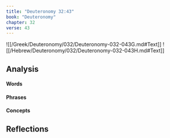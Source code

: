 ```yaml
---
title: "Deuteronomy 32:43"
book: "Deuteronomy"
chapter: 32
verse: 43
---
```

![[/Greek/Deuteronomy/032/Deuteronomy-032-043G.md#Text]]
![[/Hebrew/Deuteronomy/032/Deuteronomy-032-043H.md#Text]]

## Analysis

#### Words

#### Phrases

#### Concepts

## Reflections
